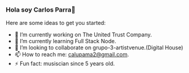 ### Hola soy Carlos Parra👋

<!--
**calupama/calupama** is a ✨ _special_ ✨ repository because its `README.md` (this file) appears on your GitHub profile.
-->

Here are some ideas to get you started:

- 🔭 I’m currently working on The United Trust Company.
- 🌱 I’m currently learning Full Stack Node.
- 👯 I’m looking to collaborate on grupo-3-artistvenue.(Digital House)
- 📫 How to reach me: calupama2@gmail.com.
- ⚡ Fun fact: musiscian since 5 years old.
